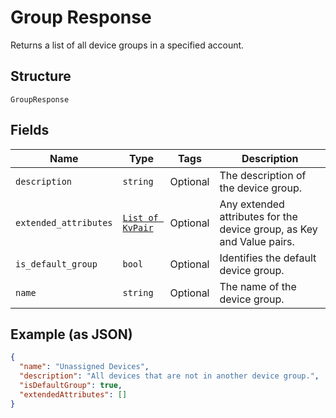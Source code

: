 
# Group Response

Returns a list of all device groups in a specified account.

## Structure

`GroupResponse`

## Fields

| Name | Type | Tags | Description |
|  --- | --- | --- | --- |
| `description` | `string` | Optional | The description of the device group. |
| `extended_attributes` | [`List of KvPair`](../../doc/models/kv-pair.md) | Optional | Any extended attributes for the device group, as Key and Value pairs. |
| `is_default_group` | `bool` | Optional | Identifies the default device group. |
| `name` | `string` | Optional | The name of the device group. |

## Example (as JSON)

```json
{
  "name": "Unassigned Devices",
  "description": "All devices that are not in another device group.",
  "isDefaultGroup": true,
  "extendedAttributes": []
}
```

